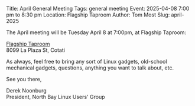 Title: April General Meeting
Tags: general meeting
Event: 2025-04-08 7:00 pm to 8:30 pm
Location: Flagship Taproom
Author: Tom Most
Slug: april-2025

The April meeting will be Tuesday April 8 at 7:00pm, at Flagship Taproom:

[Flagship Taproom](https://www.flagshiptaproom.com/cotati)<br>
8099 La Plaza St, Cotati

As always, feel free to bring any sort of Linux gadgets,
old-school mechanical gadgets, questions, anything you want to talk
about, etc.

See you there,

Derek Noonburg<br>
President, North Bay Linux Users' Group
